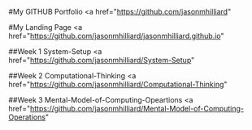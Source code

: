 #My GITHUB Portfolio
<a href="https://github.com/jasonmhilliard" </a>

#My Landing Page
<a href="https://github.com/jasonmhilliard/jasonmhilliard.github.io" </a>

##Week 1 System-Setup
<a href="https://github.com/jasonmhilliard/System-Setup" </a>

##Week 2 Computational-Thinking
<a href="https://github.com/jasonmhilliard/Computational-Thinking" </a>

##Week 3 Mental-Model-of-Computing-Opeartions
<a href="https://github.com/jasonmhilliard/Mental-Model-of-Computing-Operations" </a>
